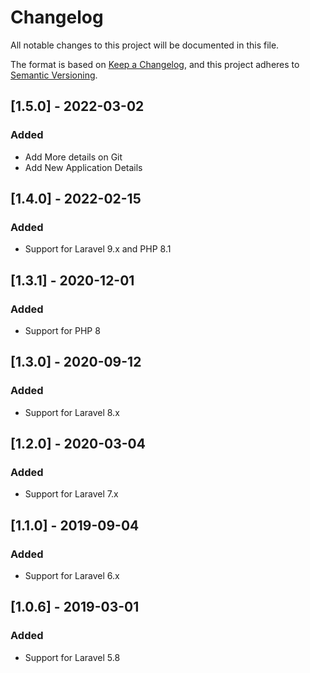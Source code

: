 # Changelog
All notable changes to this project will be documented in this file.

The format is based on [Keep a Changelog](https://keepachangelog.com/en/1.0.0/),
and this project adheres to [Semantic Versioning](https://semver.org/spec/v2.0.0.html).

## [1.5.0] - 2022-03-02
### Added
- Add More details on Git
- Add New Application Details

## [1.4.0] - 2022-02-15
### Added
- Support for Laravel 9.x and PHP 8.1

## [1.3.1] - 2020-12-01
### Added
- Support for PHP 8

## [1.3.0] - 2020-09-12
### Added
- Support for Laravel 8.x

## [1.2.0] - 2020-03-04
### Added
- Support for Laravel 7.x

## [1.1.0] - 2019-09-04
### Added
- Support for Laravel 6.x

## [1.0.6] - 2019-03-01
### Added
- Support for Laravel 5.8
